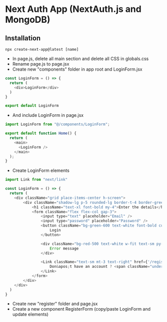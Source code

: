 # Next Auth App (NextAuth.js and MongoDB)

## Installation
``` properties
npx create-next-app@latest [name]
```

- In page.js, delete all main section and delete all CSS in globals.css
- Rename page.js to page.jsx
- Create new "components" folder in app root and LoginForm.jsx

``` javascript
const LoginForm = () => {
  return (
    <div>LoginForm</div>
  )
}

export default LoginForm
```
- And include LoginForm in page.jsx
``` javascript
import LoginForm from "@/components/LoginForm";

export default function Home() {
  return (
    <main>
      <LoginForm />
    </main>
  );
}
```

- Create LoginForm elements
``` javascript
import Link from "next/link"

const LoginForm = () => {
  return (
    <div className="grid place-items-center h-screen">
        <div className="shadow-lg p-5 rounded-lg border-t-4 border-green-400">
            <h1 className="text-xl font-bold my-4">Enter the details</h1>
            <form className="flex flex-col gap-3">
                <input type="text" placeholder="Email" />
                <input type="password" placeholder="Password" />
                <button className="bg-green-600 text-white font-bold cursor-pointer px-6 py-2">
                    Login
                </button>

                <div className="bg-red-500 text-white w-fit text-sm py-1 px-3 rounded-md mt-2">
                    Error message
                </div>

                <Link className="text-sm mt-3 text-right" href={'/register'}>
                    Don&apos;t have an account ? <span className="underline">Register</span>
                </Link>
            </form>
        </div>
    </div>
  )
}
```

- Create new "register" folder and page.jsx
- Create a new component RegisterForm (copy/paste LoginForm and update elements)
``` javascript

```